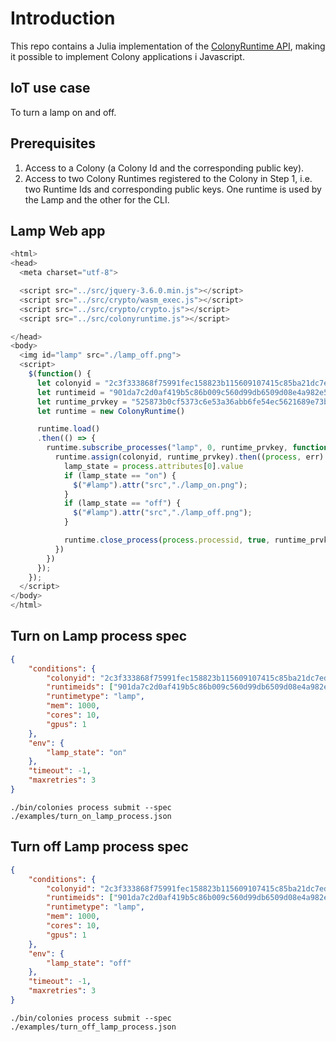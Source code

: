 # Introduction
This repo contains a Julia implementation of the [ColonyRuntime API](https://github.com/colonyos/colonies), making it possible to implement Colony applications i Javascript.

## IoT use case
To turn a lamp on and off.

## Prerequisites
1. Access to a Colony (a Colony Id and the corresponding public key).
2. Access to two Colony Runtimes registered to the Colony in Step 1, i.e. two Runtime Ids and corresponding public keys. One runtime is used by the Lamp and the other for the CLI.

## Lamp Web app
```javascript
<html>
<head>
  <meta charset="utf-8">

  <script src="../src/jquery-3.6.0.min.js"></script>
  <script src="../src/crypto/wasm_exec.js"></script>
  <script src="../src/crypto/crypto.js"></script>
  <script src="../src/colonyruntime.js"></script>

</head>
<body>
  <img id="lamp" src="./lamp_off.png">
  <script>
    $(function() {
      let colonyid = "2c3f333868f75991fec158823b115609107415c85ba21dc7ed35037573170358"
      let runtimeid = "901da7c2d0af419b5c86b009c560d99db6509d08e4a982e50833b20bb96c5507"
      let runtime_prvkey = "525873b0cf5373c6e53a36abb6fe54ec5621689e73b4c1fb97206d802f5d18d9"
      let runtime = new ColonyRuntime()

      runtime.load()
      .then(() => {
        runtime.subscribe_processes("lamp", 0, runtime_prvkey, function(processes) {
          runtime.assign(colonyid, runtime_prvkey).then((process, err) => {
            lamp_state = process.attributes[0].value
            if (lamp_state == "on") {
              $("#lamp").attr("src","./lamp_on.png");
            }
            if (lamp_state == "off") {
              $("#lamp").attr("src","./lamp_off.png");
            }

            runtime.close_process(process.processid, true, runtime_prvkey)
          })
        })
      });
    });
  </script>
</body>
</html>
```

## Turn on Lamp process spec
```json
{
    "conditions": {
        "colonyid": "2c3f333868f75991fec158823b115609107415c85ba21dc7ed35037573170358",
        "runtimeids": ["901da7c2d0af419b5c86b009c560d99db6509d08e4a982e50833b20bb96c5507"],
        "runtimetype": "lamp",
        "mem": 1000,
        "cores": 10,
        "gpus": 1
    },
    "env": {
        "lamp_state": "on"
    },
    "timeout": -1,
    "maxretries": 3
}
```

```console
./bin/colonies process submit --spec ./examples/turn_on_lamp_process.json
```

## Turn off Lamp process spec
```json
{
    "conditions": {
        "colonyid": "2c3f333868f75991fec158823b115609107415c85ba21dc7ed35037573170358",
        "runtimeids": ["901da7c2d0af419b5c86b009c560d99db6509d08e4a982e50833b20bb96c5507"],
        "runtimetype": "lamp",
        "mem": 1000,
        "cores": 10,
        "gpus": 1
    },
    "env": {
        "lamp_state": "off"
    },
    "timeout": -1,
    "maxretries": 3
}
```

```console
./bin/colonies process submit --spec ./examples/turn_off_lamp_process.json
```
